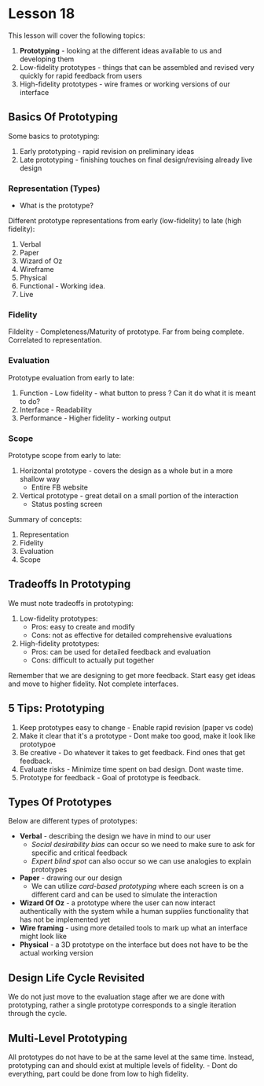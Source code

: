 # Lesson 18

This lesson will cover the following topics:

1. **Prototyping** - looking at the different ideas available to us and developing them
2. Low-fidelity prototypes - things that can be assembled and revised very quickly for rapid feedback from users
3. High-fidelity prototypes - wire frames or working versions of our interface

## Basics Of Prototyping
                                                           
Some basics to prototyping:

1. Early prototyping - rapid revision on preliminary ideas
2. Late prototyping - finishing touches on final design/revising already live design

### Representation (Types)

- What is the prototype?

Different prototype representations from early (low-fidelity) to late (high fidelity):

1. Verbal
2. Paper
3. Wizard of Oz
4. Wireframe
5. Physical
6. Functional - Working idea.
7. Live

### Fidelity

Fildelity - Completeness/Maturity of prototype. Far from being complete. Correlated to representation.

### Evaluation

Prototype evaluation from early to late:

1. Function - Low fidelity - what button to press ? Can it do what it is meant to do?
2. Interface -  Readability
3. Performance - Higher fidelity - working output

### Scope
Prototype scope from early to late:

1. Horizontal prototype - covers the design as a whole but in a more shallow way
	- Entire FB website
2. Vertical prototype - great detail on a small portion of the interaction
	- Status posting screen

Summary of concepts:

1. Representation
2. Fidelity
3. Evaluation
4. Scope

## Tradeoffs In Prototyping

We must note tradeoffs in prototyping:

1. Low-fidelity prototypes:
   - Pros: easy to create and modify
   - Cons: not as effective for detailed comprehensive evaluations
2. High-fidelity prototypes:
   - Pros: can be used for detailed feedback and evaluation
   - Cons: difficult to actually put together

Remember that we are designing to get more feedback. Start easy get ideas and move to higher fidelity. Not complete interfaces.

## 5 Tips: Prototyping

1. Keep prototypes easy to change - Enable rapid revision (paper vs code)
2. Make it clear that it's a prototype - Dont make too good, make it look like prototypoe
3. Be creative - Do whatever it takes to get feedback. Find ones that get feedback.
4. Evaluate risks - Minimize time spent on bad design. Dont waste time.
5. Prototype for feedback - Goal of prototype is feedback.

## Types Of Prototypes

Below are different types of prototypes:

- **Verbal** - describing the design we have in mind to our user
  - _Social desirability bias_ can occur so we need to make sure to ask for specific and critical feedback
  - _Expert blind spot_ can also occur so we can use analogies to explain prototypes
- **Paper** - drawing our our design
  - We can utilize _card-based prototyping_ where each screen is on a different card and can be used to simulate the interaction
- **Wizard Of Oz** - a prototype where the user can now interact authentically with the system while a human supplies functionality that has not be implemented yet
- **Wire framing** - using more detailed tools to mark up what an interface might look like
- **Physical** - a 3D prototype on the interface but does not have to be the actual working version

## Design Life Cycle Revisited

We do not just move to the evaluation stage after we are done with prototyping, rather a single prototype corresponds to a single iteration through the cycle.

## Multi-Level Prototyping

All prototypes do not have to be at the same level at the same time. Instead, prototyping can and should exist at multiple levels of fidelity.
	- Dont do everything, part could be done from low to high fidelity.

<!-- ## Section Quizzes

### Exercise: Prototyping Pros And Cons

Match the advantage to the method.

|                                      | Verbal prototypes | Paper Prototypes | Card Prototypes | Wizard of Oz | Wire framing | Physical Prototypes |
| ------------------------------------ | ----------------- | ---------------- | --------------- | ------------ | ------------ | ------------------- |
| Revisable during interaction         | x                 | x                | x               | x            |
| Disguises superficial details        | x                 | x                | x               | x            |
| Simulates user interaction           |                   |                  | x               | x            | x            | x                   |
| Easily distributable to remote users |                   |                  |                 |              | x            |                     |
| supports prototyping look and feel   |                   |                  |                 |              | x            | x                   |
| Allows mobility during evaluation    |                   |                  |                 | x            |              | x                   |
 -->